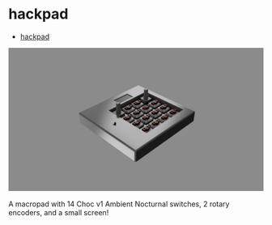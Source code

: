 # hackpad

- [hackpad](#hackpad)

![cover](assets/cover.png)

A macropad with 14 Choc v1 Ambient Nocturnal switches, 2 rotary encoders, and a small screen!